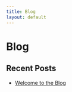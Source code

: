 ```yaml
---
title: Blog
layout: default
---
```


# Blog

## Recent Posts

- [Welcome to the Blog](2024-08-08-welcome-to-the-blog.md)
